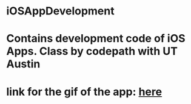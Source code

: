 # iOSAppDevelopment

# Contains development code of iOS Apps. Class by codepath with UT Austin

# link for the gif of the app: [here](https://github.com/MilindSiddhanti/iOSAppDevelopment/blob/master/TipCalculator.gif)
